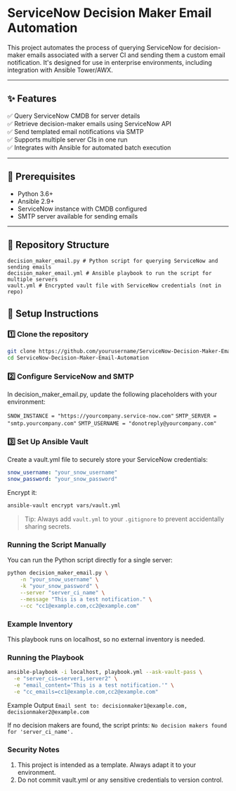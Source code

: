 # ServiceNow Decision Maker Email Automation

This project automates the process of querying ServiceNow for decision-maker emails associated with a server CI and sending them a custom email notification. It's designed for use in enterprise environments, including integration with Ansible Tower/AWX.

---

## ✨ Features

✅ Query ServiceNow CMDB for server details  
✅ Retrieve decision-maker emails using ServiceNow API  
✅ Send templated email notifications via SMTP  
✅ Supports multiple server CIs in one run  
✅ Integrates with Ansible for automated batch execution

---

## 🔧 Prerequisites

- Python 3.6+  
- Ansible 2.9+  
- ServiceNow instance with CMDB configured  
- SMTP server available for sending emails

---

## 📂 Repository Structure
```
decision_maker_email.py # Python script for querying ServiceNow and sending emails
decision_maker_email.yml # Ansible playbook to run the script for multiple servers
vault.yml # Encrypted vault file with ServiceNow credentials (not in repo)
```

## 📝 Setup Instructions

### 1️⃣ Clone the repository

```bash
git clone https://github.com/yourusername/ServiceNow-Decision-Maker-Email-Automation.git
cd ServiceNow-Decision-Maker-Email-Automation
```

### 2️⃣ Configure ServiceNow and SMTP
In decision_maker_email.py, update the following placeholders with your environment:

`SNOW_INSTANCE = "https://yourcompany.service-now.com"`
`SMTP_SERVER = "smtp.yourcompany.com"`
`SMTP_USERNAME = "donotreply@yourcompany.com"`

### 3️⃣ Set Up Ansible Vault
Create a vault.yml file to securely store your ServiceNow credentials:

```yaml
snow_username: "your_snow_username"
snow_password: "your_snow_password"
```
Encrypt it:

```bash
ansible-vault encrypt vars/vault.yml
```
>Tip: Always add `vault.yml` to your `.gitignore` to prevent accidentally sharing secrets.

### Running the Script Manually
You can run the Python script directly for a single server:

```bash
python decision_maker_email.py \
    -n "your_snow_username" \
    -k "your_snow_password" \
    --server "server_ci_name" \
    --message "This is a test notification." \
    --cc "cc1@example.com,cc2@example.com"
```

### Example Inventory
This playbook runs on localhost, so no external inventory is needed.

### Running the Playbook
```bash
ansible-playbook -i localhost, playbook.yml --ask-vault-pass \
  -e "server_cis=server1,server2" \
  -e "email_content='This is a test notification.'" \
  -e "cc_emails=cc1@example.com,cc2@example.com"
```

Example Output
`Email sent to: decisionmaker1@example.com, decisionmaker2@example.com`

If no decision makers are found, the script prints:
`No decision makers found for 'server_ci_name'.`

### Security Notes
1. This project is intended as a template. Always adapt it to your environment.
2. Do not commit vault.yml or any sensitive credentials to version control.
